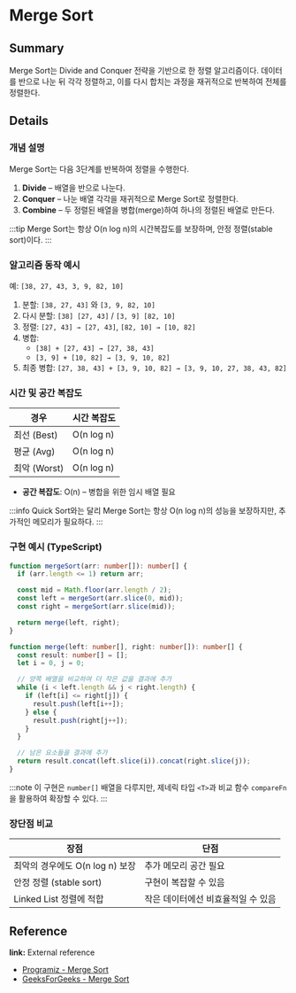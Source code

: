 # Merge Sort

## Summary
Merge Sort는 Divide and Conquer 전략을 기반으로 한 정렬 알고리즘이다. 데이터를 반으로 나눈 뒤 각각 정렬하고, 이를 다시 합치는 과정을 재귀적으로 반복하여 전체를 정렬한다.

## Details

### 개념 설명
Merge Sort는 다음 3단계를 반복하여 정렬을 수행한다.

1. **Divide** – 배열을 반으로 나눈다.
2. **Conquer** – 나눈 배열 각각을 재귀적으로 Merge Sort로 정렬한다.
3. **Combine** – 두 정렬된 배열을 병합(merge)하여 하나의 정렬된 배열로 만든다.

:::tip
Merge Sort는 항상 O(n log n)의 시간복잡도를 보장하며, 안정 정렬(stable sort)이다.
:::

### 알고리즘 동작 예시

예: `[38, 27, 43, 3, 9, 82, 10]`

1. 분할: `[38, 27, 43]` 와 `[3, 9, 82, 10]`
2. 다시 분할: `[38] [27, 43]` / `[3, 9] [82, 10]`
3. 정렬: `[27, 43] → [27, 43]`, `[82, 10] → [10, 82]`
4. 병합:
   - `[38] + [27, 43] → [27, 38, 43]`
   - `[3, 9] + [10, 82] → [3, 9, 10, 82]`
5. 최종 병합: `[27, 38, 43] + [3, 9, 10, 82] → [3, 9, 10, 27, 38, 43, 82]`

### 시간 및 공간 복잡도

| 경우        | 시간 복잡도 |
|-------------|-------------|
| 최선 (Best) | O(n log n)  |
| 평균 (Avg)  | O(n log n)  |
| 최악 (Worst)| O(n log n)  |

- **공간 복잡도**: O(n) – 병합을 위한 임시 배열 필요

:::info
Quick Sort와는 달리 Merge Sort는 항상 O(n log n)의 성능을 보장하지만, 추가적인 메모리가 필요하다.
:::

### 구현 예시 (TypeScript)

```ts
function mergeSort(arr: number[]): number[] {
  if (arr.length <= 1) return arr;

  const mid = Math.floor(arr.length / 2);
  const left = mergeSort(arr.slice(0, mid));
  const right = mergeSort(arr.slice(mid));

  return merge(left, right);
}

function merge(left: number[], right: number[]): number[] {
  const result: number[] = [];
  let i = 0, j = 0;

  // 양쪽 배열을 비교하여 더 작은 값을 결과에 추가
  while (i < left.length && j < right.length) {
    if (left[i] <= right[j]) {
      result.push(left[i++]);
    } else {
      result.push(right[j++]);
    }
  }

  // 남은 요소들을 결과에 추가
  return result.concat(left.slice(i)).concat(right.slice(j));
}
````

:::note
이 구현은 `number[]` 배열을 다루지만, 제네릭 타입 `<T>`과 비교 함수 `compareFn`을 활용하여 확장할 수 있다.
:::

### 장단점 비교

| 장점                     | 단점                  |
| ---------------------- | ------------------- |
| 최악의 경우에도 O(n log n) 보장 | 추가 메모리 공간 필요        |
| 안정 정렬 (stable sort)    | 구현이 복잡할 수 있음        |
| Linked List 정렬에 적합     | 작은 데이터에선 비효율적일 수 있음 |

## Reference

**link:** External reference

* [Programiz - Merge Sort](https://www.programiz.com/dsa/merge-sort)
* [GeeksForGeeks - Merge Sort](https://www.geeksforgeeks.org/dsa/merge-sort/)
